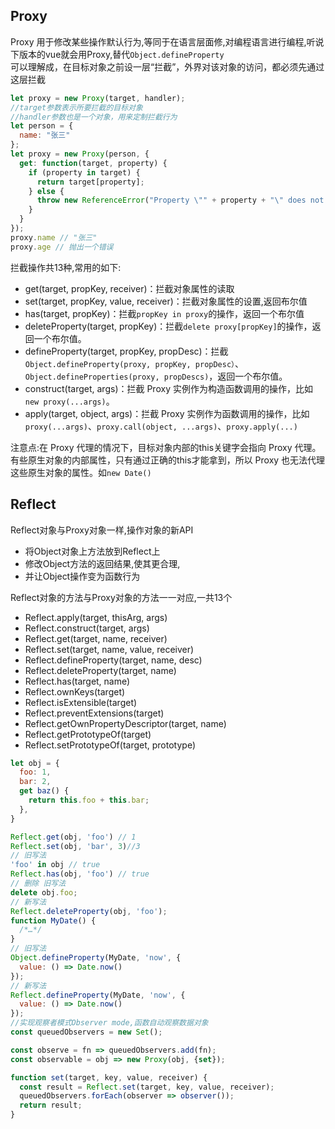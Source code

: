 ## Proxy
<!--more--> 
Proxy 用于修改某些操作默认行为,等同于在语言层面修,对编程语言进行编程,听说下版本的vue就会用Proxy,替代`Object.defineProperty`  
可以理解成，在目标对象之前设一层“拦截”，外界对该对象的访问，都必须先通过这层拦截
```js
let proxy = new Proxy(target, handler);
//target参数表示所要拦截的目标对象
//handler参数也是一个对象，用来定制拦截行为
let person = {
  name: "张三"
};
let proxy = new Proxy(person, {
  get: function(target, property) {
    if (property in target) {
      return target[property];
    } else {
      throw new ReferenceError("Property \"" + property + "\" does not exist.");
    }
  }
});
proxy.name // "张三"
proxy.age // 抛出一个错误
```

拦截操作共13种,常用的如下:

- get(target, propKey, receiver)：拦截对象属性的读取
- set(target, propKey, value, receiver)：拦截对象属性的设置,返回布尔值
- has(target, propKey)：拦截`propKey in proxy`的操作，返回一个布尔值
- deleteProperty(target, propKey)：拦截`delete proxy[propKey]`的操作，返回一个布尔值。
- defineProperty(target, propKey, propDesc)：拦截`Object.defineProperty(proxy, propKey, propDesc）`、`Object.defineProperties(proxy, propDescs)`，返回一个布尔值。
- construct(target, args)：拦截 Proxy 实例作为构造函数调用的操作，比如`new proxy(...args)`。
- apply(target, object, args)：拦截 Proxy 实例作为函数调用的操作，比如`proxy(...args)`、`proxy.call(object, ...args)`、`proxy.apply(...)`  

注意点:在 Proxy 代理的情况下，目标对象内部的this关键字会指向 Proxy 代理。有些原生对象的内部属性，只有通过正确的this才能拿到，所以 Proxy 也无法代理这些原生对象的属性。如`new Date()`

## Reflect

Reflect对象与Proxy对象一样,操作对象的新API

- 将Object对象上方法放到Reflect上
- 修改Object方法的返回结果,使其更合理,
- 并让Object操作变为函数行为  

Reflect对象的方法与Proxy对象的方法一一对应,一共13个
- Reflect.apply(target, thisArg, args)
- Reflect.construct(target, args)
- Reflect.get(target, name, receiver)
- Reflect.set(target, name, value, receiver)
- Reflect.defineProperty(target, name, desc)
- Reflect.deleteProperty(target, name)
- Reflect.has(target, name)
- Reflect.ownKeys(target)
- Reflect.isExtensible(target)
- Reflect.preventExtensions(target)
- Reflect.getOwnPropertyDescriptor(target, name)
- Reflect.getPrototypeOf(target)
- Reflect.setPrototypeOf(target, prototype)

```js
let obj = {
  foo: 1,
  bar: 2,
  get baz() {
    return this.foo + this.bar;
  },
}

Reflect.get(obj, 'foo') // 1
Reflect.set(obj, 'bar', 3)//3
// 旧写法
'foo' in obj // true
Reflect.has(obj, 'foo') // true
// 删除 旧写法
delete obj.foo;
// 新写法
Reflect.deleteProperty(obj, 'foo');
function MyDate() {
  /*…*/
}
// 旧写法
Object.defineProperty(MyDate, 'now', {
  value: () => Date.now()
});
// 新写法
Reflect.defineProperty(MyDate, 'now', {
  value: () => Date.now()
});
//实现观察者模式Observer mode,函数自动观察数据对象
const queuedObservers = new Set();

const observe = fn => queuedObservers.add(fn);
const observable = obj => new Proxy(obj, {set});

function set(target, key, value, receiver) {
  const result = Reflect.set(target, key, value, receiver);
  queuedObservers.forEach(observer => observer());
  return result;
}
```